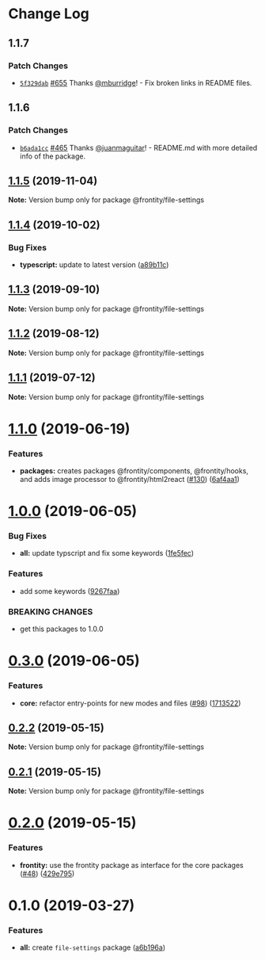 # Change Log

## 1.1.7

### Patch Changes

- [`5f329dab`](https://github.com/frontity/frontity/commit/5f329dabe9d67d0b3664938865491674ef798433) [#655](https://github.com/frontity/frontity/pull/655) Thanks [@mburridge](https://github.com/mburridge)! - Fix broken links in README files.

## 1.1.6

### Patch Changes

- [`b6ada1cc`](https://github.com/frontity/frontity/commit/b6ada1cc7075d32a9ef82d525e251e1554baaba3) [#465](https://github.com/frontity/frontity/pull/465) Thanks [@juanmaguitar](https://github.com/juanmaguitar)! - README.md with more detailed info of the package.

## [1.1.5](https://github.com/frontity/frontity/compare/@frontity/file-settings@1.1.4...@frontity/file-settings@1.1.5) (2019-11-04)

**Note:** Version bump only for package @frontity/file-settings

## [1.1.4](https://github.com/frontity/frontity/compare/@frontity/file-settings@1.1.3...@frontity/file-settings@1.1.4) (2019-10-02)

### Bug Fixes

- **typescript:** update to latest version ([a89b11c](https://github.com/frontity/frontity/commit/a89b11c))

## [1.1.3](https://github.com/frontity/frontity/compare/@frontity/file-settings@1.1.2...@frontity/file-settings@1.1.3) (2019-09-10)

**Note:** Version bump only for package @frontity/file-settings

## [1.1.2](https://github.com/frontity/frontity/compare/@frontity/file-settings@1.1.1...@frontity/file-settings@1.1.2) (2019-08-12)

**Note:** Version bump only for package @frontity/file-settings

## [1.1.1](https://github.com/frontity/frontity/compare/@frontity/file-settings@1.1.0...@frontity/file-settings@1.1.1) (2019-07-12)

**Note:** Version bump only for package @frontity/file-settings

# [1.1.0](https://github.com/frontity/frontity/compare/@frontity/file-settings@1.0.0...@frontity/file-settings@1.1.0) (2019-06-19)

### Features

- **packages:** creates packages @frontity/components, @frontity/hooks, and adds image processor to @frontity/html2react ([#130](https://github.com/frontity/frontity/issues/130)) ([6af4aa1](https://github.com/frontity/frontity/commit/6af4aa1))

# [1.0.0](https://github.com/frontity/frontity/compare/@frontity/file-settings@0.3.0...@frontity/file-settings@1.0.0) (2019-06-05)

### Bug Fixes

- **all:** update typscript and fix some keywords ([1fe5fec](https://github.com/frontity/frontity/commit/1fe5fec))

### Features

- add some keywords ([9267faa](https://github.com/frontity/frontity/commit/9267faa))

### BREAKING CHANGES

- get this packages to 1.0.0

# [0.3.0](https://github.com/frontity/frontity/compare/@frontity/file-settings@0.2.2...@frontity/file-settings@0.3.0) (2019-06-05)

### Features

- **core:** refactor entry-points for new modes and files ([#98](https://github.com/frontity/frontity/issues/98)) ([1713522](https://github.com/frontity/frontity/commit/1713522))

## [0.2.2](https://github.com/frontity/frontity/compare/@frontity/file-settings@0.2.1...@frontity/file-settings@0.2.2) (2019-05-15)

**Note:** Version bump only for package @frontity/file-settings

## [0.2.1](https://github.com/frontity/frontity/compare/@frontity/file-settings@0.2.0...@frontity/file-settings@0.2.1) (2019-05-15)

**Note:** Version bump only for package @frontity/file-settings

# [0.2.0](https://github.com/frontity/frontity/compare/@frontity/file-settings@0.1.0...@frontity/file-settings@0.2.0) (2019-05-15)

### Features

- **frontity:** use the frontity package as interface for the core packages ([#48](https://github.com/frontity/frontity/issues/48)) ([429e795](https://github.com/frontity/frontity/commit/429e795))

# 0.1.0 (2019-03-27)

### Features

- **all:** create `file-settings` package ([a6b196a](https://github.com/frontity/frontity/commit/a6b196a))
